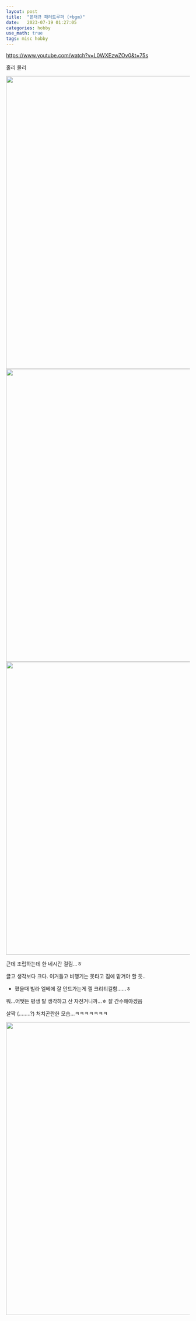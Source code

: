 ```yaml
---
layout: post
title:  "몬태규 패러트루퍼 (+bgm)"
date:   2023-07-19 01:27:05 
categories: hobby
use_math: true
tags: misc hobby
---
```


https://www.youtube.com/watch?v=L0WXEzwZOv0&t=75s

홀리 몰리

<img src="{{site.url}}/images/paratropper1.jpg" width="800" class="center"/>  
<img src="{{site.url}}/images/paratropper3.jpg" width="800" class="center"/>  
<img src="{{site.url}}/images/paratropper2.jpg" width="800" class="center"/>  

근데 조립하는데 한 네시간 걸림...ㅎ

글고 생각보다 크다. 이거들고 비행기는 못타고 짐에 맡겨야 할 듯..
- 폈을때 빌라 엘베에 잘 안드가는게 젤 크리티컬함......ㅎ

뭐...어쨋든 평생 탈 생각하고 산 자전거니까...ㅎ 잘 간수해야겠음


살짝 (........?) 처치곤란한 모습...ㅋㅋㅋㅋㅋㅋㅋ

<img src="{{site.url}}/images/paratropper4.jpg" width="800" class="center"/>  

